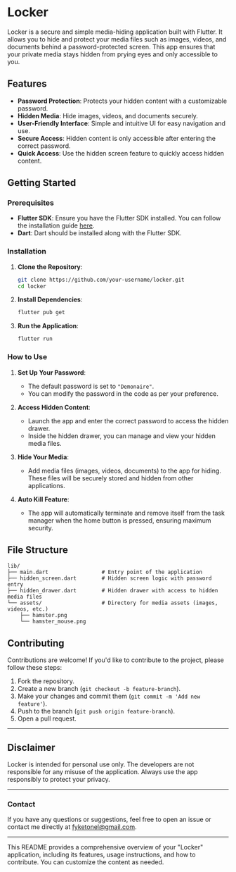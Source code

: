 # Locker

Locker is a secure and simple media-hiding application built with Flutter. It allows you to hide and protect your media files such as images, videos, and documents behind a password-protected screen. This app ensures that your private media stays hidden from prying eyes and only accessible to you.

## Features

- **Password Protection**: Protects your hidden content with a customizable password.
- **Hidden Media**: Hide images, videos, and documents securely.
- **User-Friendly Interface**: Simple and intuitive UI for easy navigation and use.
- **Secure Access**: Hidden content is only accessible after entering the correct password.
- **Quick Access**: Use the hidden screen feature to quickly access hidden content.

## Getting Started

### Prerequisites

- **Flutter SDK**: Ensure you have the Flutter SDK installed. You can follow the installation guide [here](https://flutter.dev/docs/get-started/install).
- **Dart**: Dart should be installed along with the Flutter SDK.

### Installation

1. **Clone the Repository**:
    ```bash
    git clone https://github.com/your-username/locker.git
    cd locker
    ```

2. **Install Dependencies**:
    ```bash
    flutter pub get
    ```

3. **Run the Application**:
    ```bash
    flutter run
    ```

### How to Use

1. **Set Up Your Password**:
   - The default password is set to `"Demonaire"`.
   - You can modify the password in the code as per your preference.

2. **Access Hidden Content**:
   - Launch the app and enter the correct password to access the hidden drawer.
   - Inside the hidden drawer, you can manage and view your hidden media files.

3. **Hide Your Media**:
   - Add media files (images, videos, documents) to the app for hiding. These files will be securely stored and hidden from other applications.

4. **Auto Kill Feature**:
   - The app will automatically terminate and remove itself from the task manager when the home button is pressed, ensuring maximum security.

## File Structure

```
lib/
├── main.dart                 # Entry point of the application
├── hidden_screen.dart        # Hidden screen logic with password entry
├── hidden_drawer.dart        # Hidden drawer with access to hidden media files
└── assets/                   # Directory for media assets (images, videos, etc.)
    ├── hamster.png
    └── hamster_mouse.png
```

## Contributing

Contributions are welcome! If you'd like to contribute to the project, please follow these steps:

1. Fork the repository.
2. Create a new branch (`git checkout -b feature-branch`).
3. Make your changes and commit them (`git commit -m 'Add new feature'`).
4. Push to the branch (`git push origin feature-branch`).
5. Open a pull request.

---

## Disclaimer

Locker is intended for personal use only. The developers are not responsible for any misuse of the application. Always use the app responsibly to protect your privacy.

---

### Contact

If you have any questions or suggestions, feel free to open an issue or contact me directly at [fyketonel@gmail.com](mailto:your-email@example.com).

---

This README provides a comprehensive overview of your "Locker" application, including its features, usage instructions, and how to contribute. You can customize the content as needed.

